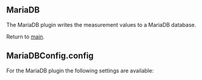 ## MariaDB

The MariaDB plugin writes the measurement values to a MariaDB database.

Return to [main](./../Readme.md).

## MariaDBConfig.config

For the MariaDB plugin the following settings are available:
